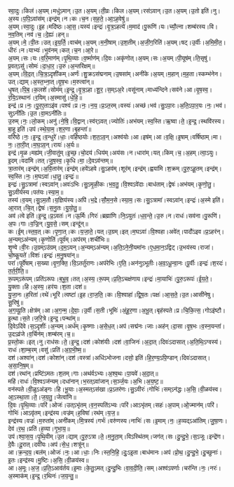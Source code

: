 

  
स्वा॒दुः।किल॑।अ॒यम्।मधु॑ऽमान्।उ॒त।अ॒यम्।ती॒व्रः।किल।अ॒यम्।रस॑ऽवान्।उ॒त।अ॒यम्।उ॒तो इति॑।नु।अ॒स्य।प॒पि॒ऽवांस॑म्।इन्द्र॑म्।न।कः।च॒न।स॒ह॒ते॒।आ॒ऽह॒वेषु॑॥  
अ॒यम्।स्वा॒दुः।इ॒ह।मदि॑ष्ठः।आ॒स॒।यस्य॑।इन्द्रः॑।वृ॒त्र॒ऽहत्ये॑।म॒माद॑।पु॒रूणि॑।यः।च्यौ॒त्ना।शम्ब॑रस्य।वि।न॒व॒तिम्।नव॑।च॒।दे॒ह्यः॑।हन्॥  
अ॒यम्।मे॒।पी॒तः।उत्।इ॒य॒र्ति॒।वाच॑म्।अ॒यम्।म॒नी॒षाम्।उ॒श॒तीम्।अ॒जी॒ग॒रिति॑।अ॒यम्।षट्।उ॒र्वीः।अ॒मि॒मी॒त॒।धीरः॑।न।याभ्यः॑।भुव॑नम्।कत्।च॒न।आ॒रे॥  
अ॒यम्।सः।यः।व॒रि॒माण॑म्।पृ॒थि॒व्याः।व॒र्ष्माण॑म्।दि॒वः।अकृ॑णोत्।अ॒यम्।सः।अ॒यम्।पी॒यूष॑म्।ति॒सृषु॑।प्र॒वत्ऽसु॑।सोमः॑।दा॒धा॒र॒।उ॒रु।अ॒न्तरि॑क्षम्॥  
अ॒यम्।वि॒द॒त्।चि॒त्र॒ऽदृशी॑कम्।अर्णः॑।शु॒क्रऽस॑द्मनाम्।उ॒षसा॑म्।अनी॑के।अ॒यम्।म॒हान्।म॒ह॒ता।स्कम्भ॑नेन।उत्।द्याम्।अ॒स्त॒भ्ना॒त्।वृ॒ष॒भः।म॒रुत्वा॑न्॥  
धृ॒षत्।पि॒ब॒।क॒लशे॑।सोम॑म्।इ॒न्द्र॒।वृ॒त्र॒ऽहा।शू॒र॒।स॒म्ऽअ॒रे।वसू॑नाम्।माध्य॑न्दिने।सव॑ने।आ।वृ॒ष॒स्व॒।र॒यि॒ऽस्थानः॑।र॒यिम्।अ॒स्मासु॑।धे॒हि॒॥  
इन्द्र॑।प्र।नः॒।पु॒र॒ए॒ताऽइ॑व।पश्य॑।प्र।नः॒।न॒य॒।प्र॒ऽत॒रम्।वस्यः॑।अच्छ॑।भव॑।सु॒ऽपा॒रः।अ॒ति॒ऽपा॒र॒यः।नः॒।भव॑।सुऽनी॑तिः।उ॒त।वा॒मऽनी॑तिः॥  
उ॒रुम्।नः॒।लो॒कम्।अनु॑।ने॒षि॒।वि॒द्वान्।स्व॑र्ऽवत्।ज्योतिः॑।अभ॑यम्।स्व॒स्ति।ऋ॒ष्वा।ते॒।इ॒न्द्र॒।स्थवि॑रस्य।बा॒हू इति॑।उप॑।स्थे॒या॒म॒।श॒र॒णा।बृ॒हन्ता॑॥  
वरि॑ष्ठे।नः॒।इ॒न्द्र॒।व॒न्धुरे॑।धाः॒।वहि॑ष्ठयोः।श॒त॒ऽव॒न्।अश्व॑योः।आ।इष॑म्।आ।व॒क्षि॒।इ॒षाम्।वर्षि॑ष्ठाम्।मा।नः॒।ता॒री॒त्।म॒घ॒ऽव॒न्।रायः॑।अ॒र्यः॥  
इन्द्र॑।मृ॒ळ।मह्य॑म्।जी॒वातु॑म्।इ॒च्छ॒।चो॒दय॑।धिय॑म्।अय॑सः।न।धारा॑म्।यत्।किम्।च॒।अ॒हम्।त्वा॒ऽयुः।इ॒दम्।वदा॑मि।तत्।जु॒ष॒स्व॒।कृ॒धि।मा॒।दे॒वऽव॑न्तम्॥  
त्रा॒तार॑म्।इन्द्र॑म्।अ॒वि॒तार॑म्।इन्द्र॑म्।हवे॑ऽहवे।सु॒ऽहव॑म्।शूर॑म्।इन्द्र॑म्।ह्वया॑मि।श॒क्रम्।पु॒रु॒ऽहू॒तम्।इन्द्र॑म्।स्व॒स्ति।नः॒।म॒घऽवा॑।धा॒तु॒।इन्द्रः॑॥  
इन्द्रः॑।सु॒ऽत्रामा॑।स्वऽवा॑न्।अवः॑ऽभिः।सु॒ऽमृ॒ळी॒कः।भ॒व॒तु॒।वि॒श्वऽवे॑दाः।बाध॑ताम्।द्वेषः॑।अभ॑यम्।कृ॒णो॒तु॒।सु॒ऽवीर्य॑स्य।पत॑यः।स्या॒म॒॥  
तस्य॑।व॒यम्।सु॒ऽम॒तौ।य॒ज्ञिय॑स्य।अपि॑।भ॒द्रे।सौ॒म॒न॒से।स्या॒म॒।सः।सु॒ऽत्रामा॑।स्वऽवा॑न्।इन्द्रः॑।अ॒स्मे इति॑।आ॒रात्।चि॒त्।द्वेषः॑।स॒नु॒तः।यु॒यो॒तु॒॥  
अव॑।त्वे इति॑।इ॒न्द्र॒।प्र॒ऽवतः॑।न।ऊ॒र्मिः।गिरः॑।ब्रह्मा॑णि।नि॒ऽयुतः॑।ध॒व॒न्ते॒।उ॒रु।न।राधः॑।सव॑ना।पु॒रूणि॑।अ॒पः।गाः।व॒ज्रि॒न्।यु॒व॒से॒।सम्।इन्दू॑न्॥  
कः।ई॒म्।स्त॒व॒त्।कः।पृ॒णा॒त्।कः।य॒जा॒ते॒।यत्।उ॒ग्रम्।इत्।म॒घऽवा॑।वि॒श्वहा।अवे॑त्।पादौ॑ऽइव।प्र॒ऽहर॑न्।अ॒न्यम्ऽअ॑न्यम्।कृ॒णोति॑।पूर्व॑म्।अप॑रम्।शची॑भिः॥  
शृ॒ण्वे।वी॒रः।उ॒ग्रम्ऽउ॑ग्रम्।द॒म॒ऽयन्।अ॒न्यम्ऽअ॑न्यम्।अ॒ति॒ऽने॒नी॒यमा॑नः।ए॒ध॒मा॒न॒ऽद्विट्।उ॒भय॑स्य।राजा॑।चो॒ष्कू॒यते॑।विशः॑।इन्द्रः॑।म॒नु॒षया॑न्॥  
परा॑।पूर्वे॑षाम्।स॒ख्या।वृ॒ण॒क्ति॒।वि॒ऽतर्तु॑राणः।अप॑रेभिः।ए॒ति॒।अन॑नुऽभूतीः।अ॒व॒ऽधू॒न्वा॒नः।पू॒र्वीः।इन्द्रः॑।श॒रदः॑।त॒र्त॒री॒ति॒॥  
रू॒पम्ऽरू॑पम्।प्रति॑ऽरूपः।ब॒भू॒व॒।तत्।अ॒स्य॒।रू॒पम्।प्र॒ति॒ऽचक्ष॑णाय।इन्द्रः॑।मा॒याभिः॑।पु॒रु॒ऽरूपः॑।ई॒य॒ते॒।यु॒क्ताः।हि।अ॒स्य॒।हर॑यः।श॒ता।दश॑॥  
यु॒जा॒नः।ह॒रिता॑।रथे॑।भूरि॑।त्वष्टा॑।इ॒ह।रा॒ज॒ति॒।कः।वि॒श्वाहा॑।द्वि॒ष॒तः।पक्षः॑।आ॒स॒ते॒।उ॒त।आसी॑नेषु।सू॒रिषु॑॥  
अ॒ग॒व्यू॒ति।क्षेत्र॑म्।आ।अ॒ग॒न्म॒।दे॒वाः॒।उ॒र्वी।स॒ती।भूमिः॑।अं॒हू॒र॒णा।अ॒भू॒त्।बृह॑स्पते।प्र।चि॒कि॒त्स॒।गोऽइ॑ष्टौ।इ॒त्था।स॒ते।ज॒रि॒त्रे।इ॒न्द्र॒।पन्था॑म्॥  
दि॒वेऽदि॑वे।स॒ऽदृशीः॑।अ॒न्यम्।अर्ध॑म्।कृ॒ष्णाः।अ॒से॒ध॒त्।अप॑।सद्म॑नः।जाः।अह॑न्।दा॒सा।वृ॒ष॒भः।व॒स्न॒यन्ता॑।उ॒दऽव्र॑जे।व॒र्चिन॑म्।शम्ब॑रम्।च॒॥  
प्र॒स्तो॒कः।इत्।नु।राध॑सः।ते॒।इ॒न्द्र॒।दश॑।कोश॑यीः।दश॑।वा॒जिनः॑।अ॒दा॒त्।दिवः॑ऽदासात्।अ॒ति॒थि॒ऽग्वस्य॑।राधः॑।शा॒म्ब॒रम्।वसु॑।प्रति॑।अ॒ग्र॒भी॒ष्म॒॥  
दश॑।अश्वा॑न्।दश॑।कोशा॑न्।दश॑।वस्त्रा॑।अधि॑ऽभोजना।दसो॒ इति॑।हि॒र॒ण्य॒ऽपि॒ण्डान्।दिवः॑ऽदासात्।अ॒सा॒नि॒ष॒म्॥  
दश॑।रथा॑न्।प्रष्टि॑ऽमतः।श॒तम्।गाः।अथ॑र्वऽभ्यः।अ॒श्व॒थः।पा॒यवे॑।अ॒दा॒त्॥  
महि॑।राधः॑।वि॒श्वऽज॑न्यम्।दधा॑नान्।भ॒रत्ऽवा॑जान्।स॒र्ञ्ज॒यः।अ॒भि।अ॒य॒ष्ट॒॥  
वन॑स्पते।वी॒ळुऽअ॑ङ्गः।हि।भू॒याः।अ॒स्मत्ऽस॑खा।प्र॒ऽतर॑णः।सु॒ऽवीरः॑।गोभिः॑।सम्ऽन॑द्धः।अ॒सि॒।वी॒ळय॑स्व।आ॒ऽस्था॒ता।ते॒।ज॒य॒तु॒।जेत्वा॑नि॥  
दि॒वः।पृ॒थि॒व्याः।परि॑।ओजः॑।उत्ऽभृ॑तम्।व॒न॒स्पति॑ऽभ्यः।परि॑।आऽभृ॑तम्।सहः॑।अ॒पाम्।ओ॒ज्मान॑म्।परि॑।गोभिः॑।आऽवृ॑तम्।इन्द्र॑स्य।वज्र॑म्।ह॒विषा॑।रथ॑म्।य॒ज॒॥  
इन्द्र॑स्य।वज्रः॑।म॒रुता॑म्।अनी॑कम्।मि॒त्रस्य॑।गर्भः॑।वरु॑णस्य।नाभिः॑।सः।इ॒माम्।नः॒।ह॒व्यद्ऽआ॑तिम्।जु॒षा॒णः।देव॑।र॒थ॒।प्रति॑।ह॒व्या।गृ॒भा॒य॒॥  
उप॑।श्वा॒स॒य॒।पृ॒थि॒वीम्।उ॒त।द्याम्।पु॒रु॒ऽत्रा।ते॒।म॒नु॒ता॒म्।विऽस्थि॑तम्।जग॑त्।सः।दु॒न्दु॒भे॒।स॒ऽजूः।इन्द्रे॑ण।दे॒वैः।दू॒रात्।दवी॑यः।अप॑।से॒ध॒।शत्रू॑न्॥  
आ।क्र॒न्द॒य॒।बल॑म्।ओजः॑।नः॒।आ।धाः॒।निः।स्त॒नि॒हि॒।दुः॒ऽइ॒ता।बाध॑मानः।अप॑।प्रो॒थ॒।दु॒न्दु॒भे॒।दु॒च्छुनाः॑।इ॒तः।इन्द्र॑स्य।मु॒ष्टिः।अ॒सि॒।वी॒ळय॑स्व॥  
आ।अ॒मूः।अ॒ज॒।प्र॒ति॒ऽआव॑र्तय।इ॒माः।के॒तु॒ऽमत्।दु॒न्दु॒भिः।वा॒व॒दी॒ति॒।सम्।अश्व॑ऽपर्णाः।चर॑न्ति।नः॒।नरः॑।अ॒स्माक॑म्।इ॒न्द्र॒।र॒थिनः॑।ज॒य॒न्तु॒॥  
